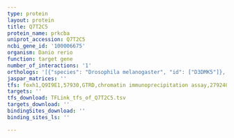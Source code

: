 ```yaml
---
type: protein
layout: protein
title: Q7T2C5
protein_name: prkcba
uniprot_accession: Q7T2C5
ncbi_gene_id: '100006675'
organism: Danio rerio
function: target gene
number_of_interactions: '1'
orthologs: '[{"species": "Drosophila melanogaster", "id": ["D3DMK5"]}, {"species": "Caenorhabditis elegans", "id": ["<a href=\"/protein/p90980\">P90980</a>"]}]'
jaspar_matrices: ''
tfs: foxh1,Q9I9E1,57930,GTRD,chromatin immunoprecipitation assay,27924024%5Buid%5D,No
targets: ''
tfs_download: TFLink_tfs_of_Q7T2C5.tsv
targets_download: ''
bindingSites_download: ''
binding_sites_ls: ''

---
```


